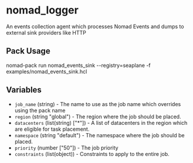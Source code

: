 # nomad_logger

An events collection agent which processes Nomad Events and dumps to external sink providers like HTTP

## Pack Usage

  nomad-pack run nomad_events_sink --registry=seaplane -f examples/nomad_events_sink.hcl

## Variables

- `job_name` (string) - The name to use as the job name which overrides using the pack name
- `region` (string "global") - The region where the job should be placed.
- `datacenters` (list(string) ["*"]) - A list of datacenters in the region which are eligible for
  task placement.
- `namespace` (string "default") - The namespace where the job should be placed.
- `priority` (number ["50"]) - The job priority
- `constraints` (list(object)) - Constraints to apply to the entire job.
